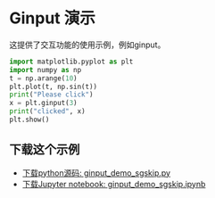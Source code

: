 # Ginput 演示

这提供了交互功能的使用示例，例如ginput。

```python
import matplotlib.pyplot as plt
import numpy as np
t = np.arange(10)
plt.plot(t, np.sin(t))
print("Please click")
x = plt.ginput(3)
print("clicked", x)
plt.show()
```

## 下载这个示例
            
- [下载python源码: ginput_demo_sgskip.py](https://matplotlib.org/_downloads/ginput_demo_sgskip.py)
- [下载Jupyter notebook: ginput_demo_sgskip.ipynb](https://matplotlib.org/_downloads/ginput_demo_sgskip.ipynb)